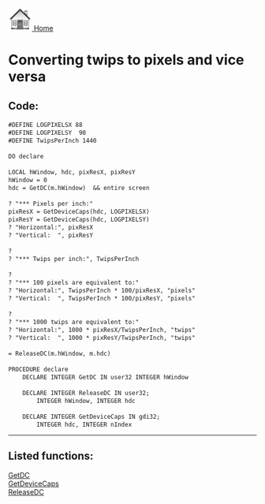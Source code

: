 [<img src="../images/home.png"> Home ](https://github.com/VFPX/Win32API)  

# Converting twips to pixels and vice versa

## Code:
```foxpro  
#DEFINE LOGPIXELSX 88
#DEFINE LOGPIXELSY  90
#DEFINE TwipsPerInch 1440

DO declare

LOCAL hWindow, hdc, pixResX, pixResY
hWindow = 0
hdc = GetDC(m.hWindow)  && entire screen

? "*** Pixels per inch:"
pixResX = GetDeviceCaps(hdc, LOGPIXELSX)
pixResY = GetDeviceCaps(hdc, LOGPIXELSY)
? "Horizontal:", pixResX
? "Vertical:  ", pixResY

?
? "*** Twips per inch:", TwipsPerInch

?
? "*** 100 pixels are equivalent to:"
? "Horizontal:", TwipsPerInch * 100/pixResX, "pixels"
? "Vertical:  ", TwipsPerInch * 100/pixResY, "pixels"

?
? "*** 1000 twips are equivalent to:"
? "Horizontal:", 1000 * pixResX/TwipsPerInch, "twips"
? "Vertical:  ", 1000 * pixResY/TwipsPerInch, "twips"

= ReleaseDC(m.hWindow, m.hdc)

PROCEDURE declare
	DECLARE INTEGER GetDC IN user32 INTEGER hWindow

	DECLARE INTEGER ReleaseDC IN user32;
		INTEGER hWindow, INTEGER hdc

	DECLARE INTEGER GetDeviceCaps IN gdi32;
		INTEGER hdc, INTEGER nIndex  
```  
***  


## Listed functions:
[GetDC](../libraries/user32/GetDC.md)  
[GetDeviceCaps](../libraries/gdi32/GetDeviceCaps.md)  
[ReleaseDC](../libraries/user32/ReleaseDC.md)  
